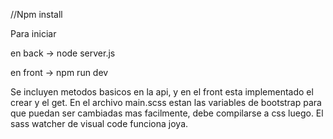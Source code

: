 //Npm install

Para iniciar 

en back -> node server.js

en front -> npm run dev 

Se incluyen metodos basicos en la api, y en el front esta implementado el crear y el get. 
En el archivo main.scss estan las variables de bootstrap para que puedan ser cambiadas mas facilmente, debe compilarse a css luego. El sass watcher de visual code funciona joya. 

